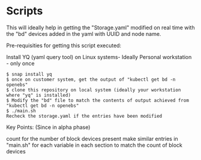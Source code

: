 # Scripts

This will ideally help in getting the "Storage.yaml" modified on real time with the "bd" devices added in the yaml with UUID and node name.

Pre-requisities for getting this script executed:

Install YQ (yaml query tool) on Linux systems- Ideally Personal workstation - only once

```
$ snap install yq
$ once on customer system, get the output of "kubectl get bd -n openebs"
$ clone this repository on local system (ideally your workstation where "yq" is installed)
$ Modify the "bd" file to match the contents of output achieved from "kubectl get bd -n openebs"
$ ./main.sh
Recheck the storage.yaml if the entries have been modified
```

Key Points: (Since in alpha phase)

count for the number of block devices present
make similar entries in "main.sh" for each variable in each section to match the count of block devices


